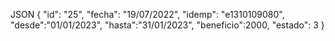 JSON
{
    "id": "25",
    "fecha": "19/07/2022",
    "idemp": "e1310109080",
    "desde":"01/01/2023",
    "hasta":"31/01/2023",
    "beneficio":2000,
    "estado": 3
}
<!-- 
RUTA CONEXION SERVER

http://localhost:3000/api/vacaciones/

CONF CSR

entrar a la carpeta CSR con "cd CSR"
Hacer npm i

CORRER PROGRAMA

SERVER
cd server
npm run dev

CSR
cd CSR
npm start

SSR
cd SSR
npm run dev -->